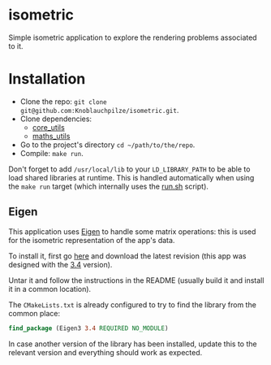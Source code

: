 
# isometric

Simple isometric application to explore the rendering problems associated to it.

# Installation

- Clone the repo: `git clone git@github.com:Knoblauchpilze/isometric.git`.
- Clone dependencies:
    * [core_utils](https://github.com/Knoblauchpilze/core_utils)
    * [maths_utils](https://github.com/Knoblauchpilze/maths_utils)
- Go to the project's directory `cd ~/path/to/the/repo`.
- Compile: `make run`.

Don't forget to add `/usr/local/lib` to your `LD_LIBRARY_PATH` to be able to load shared libraries at runtime. This is handled automatically when using the `make run` target (which internally uses the [run.sh](data/run.sh) script).

## Eigen

This application uses [Eigen](https://en.wikipedia.org/wiki/Eigen_(C%2B%2B_library)) to handle some matrix operations: this is used for the isometric representation of the app's data.

To install it, first go [here](https://eigen.tuxfamily.org/index.php?title=Main_Page) and download the latest revision (this app was designed with the [3.4](https://gitlab.com/libeigen/eigen/-/archive/3.4.0/eigen-3.4.0.tar.gz) version).

Untar it and follow the instructions in the README (usually build it and install it in a common location).

The `CMakeLists.txt` is already configured to try to find the library from the common place:
```CMake
find_package (Eigen3 3.4 REQUIRED NO_MODULE)
```

In case another version of the library has been installed, update this to the relevant version and everything should work as expected.

